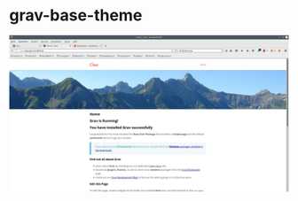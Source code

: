 # grav-base-theme
![preview](https://raw.githubusercontent.com/schmidtpa/grav-base-theme/master/thumbnail.jpg)
